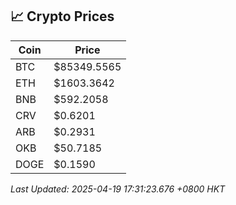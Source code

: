 ## 📈 Crypto Prices

| Coin | Price |
| ---- | ----- |
| BTC | $85349.5565 |
| ETH | $1603.3642 |
| BNB | $592.2058 |
| CRV | $0.6201 |
| ARB | $0.2931 |
| OKB | $50.7185 |
| DOGE | $0.1590 |

_Last Updated: 2025-04-19 17:31:23.676 +0800 HKT_
